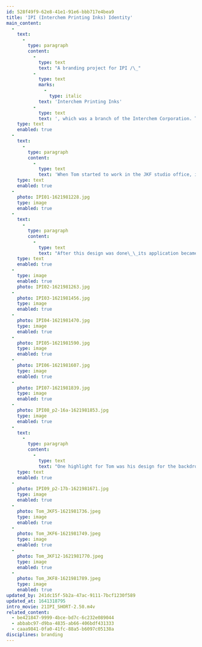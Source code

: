 ```yaml
---
id: 528f49f9-62e8-41e1-91e6-bbb717e4bea9
title: 'IPI (Interchem Printing Inks) Identity'
main_content:
  -
    text:
      -
        type: paragraph
        content:
          -
            type: text
            text: "A branding project for IPI /\_"
          -
            type: text
            marks:
              -
                type: italic
            text: 'Interchem Printing Inks'
          -
            type: text
            text: ', which was a branch of the Interchem Corporation. This was a major client for J. K. Fogleman Associates in Morristown, NJ (1965-67) to which Tom became a major contributor.'
    type: text
    enabled: true
  -
    text:
      -
        type: paragraph
        content:
          -
            type: text
            text: 'When Tom started to work in the JKF studio office, in 1965, this branding project was one of the first assignments he was to get involved with. This project, under the experience direction of James Fogleman, was Tom’ first assignment, which was to design the logo for IPI with the plan to start using the symbol as the company’s center for the development of its corporate identity. The logo design prioritized identity of letters but placed within a square these parts played out subtle ideas representing the printing technology: the use of one “color” for the logo suggesting a printed form with letters reversed our in white where ink had no ink; the use of an “ink-well” at the top of the lowercase letter “i” to suggest being filled with ink; the top of the logo referencing a letterpress surface for paper to drop on.'
    type: text
    enabled: true
  -
    photo: IPI01-1621981228.jpg
    type: image
    enabled: true
  -
    text:
      -
        type: paragraph
        content:
          -
            type: text
            text: "After this design was done\_\_its application became an integral part for IPI’s identity design. Under Jim Fogleman’s direction Tom played an integral role in the development of IPI’s identity development, which established itself over time via the applications and control of the logo design. There were many applications Tom worked, ranging from IPI’s stationary, to a variety of promotional materials, the covers for various printing ink manuals and the labels for the ink products IPI produced."
    type: text
    enabled: true
  -
    type: image
    enabled: true
    photo: IPI02-1621981263.jpg
  -
    photo: IPI03-1621981456.jpg
    type: image
    enabled: true
  -
    photo: IPI04-1621981470.jpg
    type: image
    enabled: true
  -
    photo: IPI05-1621981590.jpg
    type: image
    enabled: true
  -
    photo: IPI06-1621981607.jpg
    type: image
    enabled: true
  -
    photo: IPI07-1621981839.jpg
    type: image
    enabled: true
  -
    photo: IPI08_p2-16a-1621981853.jpg
    type: image
    enabled: true
  -
    text:
      -
        type: paragraph
        content:
          -
            type: text
            text: "One highlight for Tom was his design for the backdrops of IPI’s exhibit as part of an enormous industrial marketing event held in New York City, 1967. These backdrops were clearly inspired by the tutelage of his favorite faculty, Norman Ives, and his work during his recent studies at Yale.\_"
    type: text
    enabled: true
  -
    photo: IPI09_p2-17b-1621981671.jpg
    type: image
    enabled: true
  -
    photo: Tom_JKF5-1621981736.jpeg
    type: image
    enabled: true
  -
    photo: Tom_JKF6-1621981749.jpeg
    type: image
    enabled: true
  -
    photo: Tom_JKF12-1621981770.jpeg
    type: image
    enabled: true
  -
    photo: Tom_JKF8-1621981789.jpeg
    type: image
    enabled: true
updated_by: 241dc15f-5b2a-47ac-9111-7bcf1230f589
updated_at: 1641318795
intro_movie: 21IPI_SHORT-2.50.m4v
related_content:
  - be421847-9999-4bce-bd7c-6c232e089044
  - abbabc97-d9ba-4835-ab66-406bdf431333
  - caaa9841-0fa0-41fc-88a5-b6097c05138a
disciplines: branding
---
```

